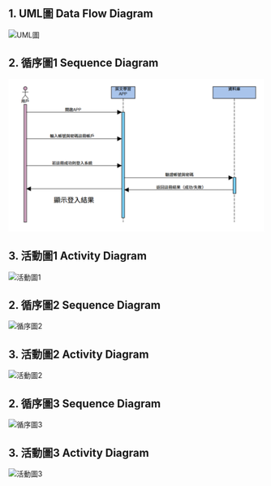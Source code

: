 ## 1. UML圖 Data Flow Diagram 
![UML圖](https://github.com/Shengjun7/home1/blob/main/images/UML%E5%9C%96.png?raw=true)

## 2. 循序圖1  Sequence Diagram
![循序圖1](https://github.com/Shengjun7/home1/blob/main/images/%E5%BE%AA%E5%BA%8F%E5%9C%961.png?raw=true)
## 3. 活動圖1 Activity Diagram
![活動圖1]()
## 2. 循序圖2  Sequence Diagram
![循序圖2]()
## 3. 活動圖2 Activity Diagram
![活動圖2]()
## 2. 循序圖3  Sequence Diagram
![循序圖3]()
## 3. 活動圖3 Activity Diagram
![活動圖3]()
